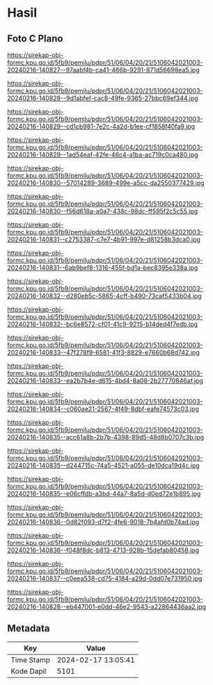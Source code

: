 # Hasil

## Foto C Plano

https://sirekap-obj-formc.kpu.go.id/5fb9/pemilu/pdpr/51/06/04/20/21/5106042021003-20240216-140827--97aabf4b-ca41-466b-9291-871d56698ea5.jpg

https://sirekap-obj-formc.kpu.go.id/5fb9/pemilu/pdpr/51/06/04/20/21/5106042021003-20240216-140828--9d1abfef-cac8-49fe-9365-27bbc69ef344.jpg

https://sirekap-obj-formc.kpu.go.id/5fb9/pemilu/pdpr/51/06/04/20/21/5106042021003-20240216-140829--cd1cb981-7e2c-4a2d-b1ee-cf1858f40fa9.jpg

https://sirekap-obj-formc.kpu.go.id/5fb9/pemilu/pdpr/51/06/04/20/21/5106042021003-20240216-140829--1ad54eaf-42fe-46c4-a1ba-ac719c0ca480.jpg

https://sirekap-obj-formc.kpu.go.id/5fb9/pemilu/pdpr/51/06/04/20/21/5106042021003-20240216-140830--57014289-3689-499e-a5cc-da2550377429.jpg

https://sirekap-obj-formc.kpu.go.id/5fb9/pemilu/pdpr/51/06/04/20/21/5106042021003-20240216-140830--f56d618a-a0a7-438c-98dc-ff595f2c5c55.jpg

https://sirekap-obj-formc.kpu.go.id/5fb9/pemilu/pdpr/51/06/04/20/21/5106042021003-20240216-140831--c2753387-c7e7-4b91-997e-d81258b3dca0.jpg

https://sirekap-obj-formc.kpu.go.id/5fb9/pemilu/pdpr/51/06/04/20/21/5106042021003-20240216-140831--6ab9bef8-1316-455f-bd1a-bec8395e338a.jpg

https://sirekap-obj-formc.kpu.go.id/5fb9/pemilu/pdpr/51/06/04/20/21/5106042021003-20240216-140832--d280eb5c-5865-4cff-b490-73caf5433b04.jpg

https://sirekap-obj-formc.kpu.go.id/5fb9/pemilu/pdpr/51/06/04/20/21/5106042021003-20240216-140832--bc6e8572-cf01-41c9-9215-b14ded4f7edb.jpg

https://sirekap-obj-formc.kpu.go.id/5fb9/pemilu/pdpr/51/06/04/20/21/5106042021003-20240216-140833--47f278f9-6581-41f3-8829-e7660b68d742.jpg

https://sirekap-obj-formc.kpu.go.id/5fb9/pemilu/pdpr/51/06/04/20/21/5106042021003-20240216-140833--ea2b7b4e-d615-4bd4-8a08-2b27770846af.jpg

https://sirekap-obj-formc.kpu.go.id/5fb9/pemilu/pdpr/51/06/04/20/21/5106042021003-20240216-140834--c060ae21-2567-4f49-8dbf-eafe74573c03.jpg

https://sirekap-obj-formc.kpu.go.id/5fb9/pemilu/pdpr/51/06/04/20/21/5106042021003-20240216-140835--acc61a8b-2b7b-4398-89d5-48d8b0707c3b.jpg

https://sirekap-obj-formc.kpu.go.id/5fb9/pemilu/pdpr/51/06/04/20/21/5106042021003-20240216-140835--d244715c-74a5-4521-a055-de10dca19d4c.jpg

https://sirekap-obj-formc.kpu.go.id/5fb9/pemilu/pdpr/51/06/04/20/21/5106042021003-20240216-140835--e06cffdb-a3bd-44a7-8a5d-d0ed72e1b895.jpg

https://sirekap-obj-formc.kpu.go.id/5fb9/pemilu/pdpr/51/06/04/20/21/5106042021003-20240216-140836--0d82f093-d7f2-4fe6-9018-7b4afd0b74ad.jpg

https://sirekap-obj-formc.kpu.go.id/5fb9/pemilu/pdpr/51/06/04/20/21/5106042021003-20240216-140836--f048f8dc-b813-4713-928b-15defab80458.jpg

https://sirekap-obj-formc.kpu.go.id/5fb9/pemilu/pdpr/51/06/04/20/21/5106042021003-20240216-140837--c0eea538-cd75-4184-a29d-0dd07e731950.jpg

https://sirekap-obj-formc.kpu.go.id/5fb9/pemilu/pdpr/51/06/04/20/21/5106042021003-20240216-140828--eb447001-e0dd-46e2-9543-a22864436aa2.jpg


## Metadata

| Key        | Value               |
| ---------- | ------------------- |
| Time Stamp | 2024-02-17 13:05:41 |
| Kode Dapil | 5101                |




